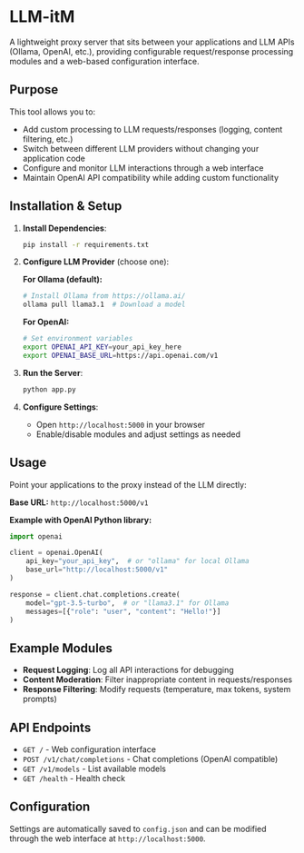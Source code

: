 # LLM-itM

A lightweight proxy server that sits between your applications and LLM APIs (Ollama, OpenAI, etc.), providing configurable request/response processing modules and a web-based configuration interface.

## Purpose

This tool allows you to:
- Add custom processing to LLM requests/responses (logging, content filtering, etc.)
- Switch between different LLM providers without changing your application code
- Configure and monitor LLM interactions through a web interface
- Maintain OpenAI API compatibility while adding custom functionality

## Installation & Setup

1. **Install Dependencies**:
   ```bash
   pip install -r requirements.txt
   ```

2. **Configure LLM Provider** (choose one):

   **For Ollama (default):**
   ```bash
   # Install Ollama from https://ollama.ai/
   ollama pull llama3.1  # Download a model
   ```

   **For OpenAI:**
   ```bash
   # Set environment variables
   export OPENAI_API_KEY=your_api_key_here
   export OPENAI_BASE_URL=https://api.openai.com/v1
   ```

3. **Run the Server**:
   ```bash
   python app.py
   ```

4. **Configure Settings**:
   - Open `http://localhost:5000` in your browser
   - Enable/disable modules and adjust settings as needed

## Usage

Point your applications to the proxy instead of the LLM directly:

**Base URL:** `http://localhost:5000/v1`

**Example with OpenAI Python library:**
```python
import openai

client = openai.OpenAI(
    api_key="your_api_key",  # or "ollama" for local Ollama
    base_url="http://localhost:5000/v1"
)

response = client.chat.completions.create(
    model="gpt-3.5-turbo",  # or "llama3.1" for Ollama
    messages=[{"role": "user", "content": "Hello!"}]
)
```

## Example Modules

- **Request Logging**: Log all API interactions for debugging
- **Content Moderation**: Filter inappropriate content in requests/responses  
- **Response Filtering**: Modify requests (temperature, max tokens, system prompts)

## API Endpoints

- `GET /` - Web configuration interface
- `POST /v1/chat/completions` - Chat completions (OpenAI compatible)
- `GET /v1/models` - List available models
- `GET /health` - Health check

## Configuration

Settings are automatically saved to `config.json` and can be modified through the web interface at `http://localhost:5000`.
